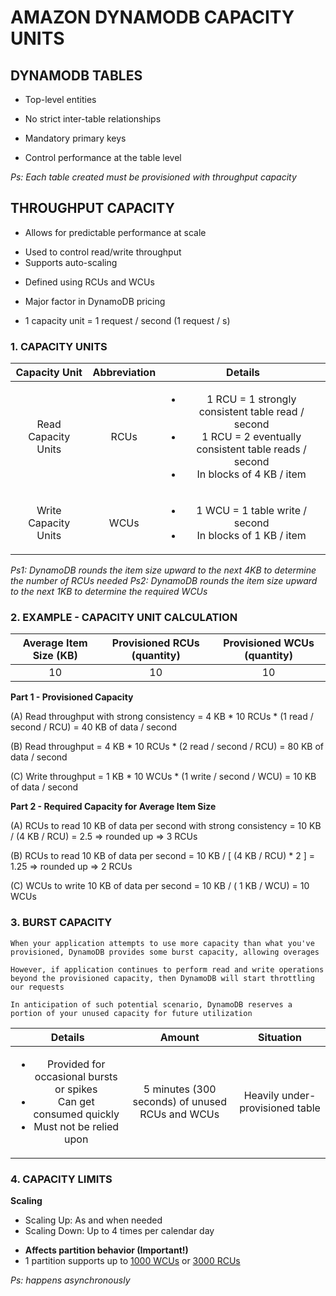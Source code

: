 # AMAZON DYNAMODB CAPACITY UNITS

## DYNAMODB TABLES

- Top-level entities
<!-- Independent from each other -->
- No strict inter-table relationships
<!-- Concept of foreign keys is not advocated -->
- Mandatory primary keys
<!-- Enforces mandatory use of primary keys in all query operations -->
<!-- Ensures that you always write highly efficient queries -->
- Control performance at the table level
<!-- Table performance can be controlled and tuned individually -->

*Ps: Each table created must be provisioned with throughput capacity*

## THROUGHPUT CAPACITY

- Allows for predictable performance at scale
<!-- Predictable performance based on needs -->
- Used to control read/write throughput
- Supports auto-scaling
<!-- Capacity can be scaled up or down  -->
- Defined using RCUs and WCUs
<!-- RCUs = Read Capacity Units -->
<!-- WCUs = Write Capacity Units -->
- Major factor in DynamoDB pricing
<!-- DynamoDB charges are based on number of RCUs and WCUs provisioned to your tables -->
<!-- Some storage fees are based on the volume of data -->
<!-- Full control on provisioning these capacity units -->
- 1 capacity unit = 1 request / second (1 request / s)
<!-- Throughput is specified in terms of capacity units -->
<!-- 1 capacity unit = 1 read / second or 1 write / second -->

### 1. CAPACITY UNITS

| Capacity Unit | Abbreviation | Details |
| :--------------: | :-----: | :------: |
| Read Capacity Units | RCUs | <ul><li>1 RCU = 1 strongly consistent table read / second</li> <li>1 RCU = 2 eventually consistent table reads / second</li> <li>In blocks of 4 KB / item</li></ul> |
| Write Capacity Units | WCUs | <ul><li>1 WCU = 1 table write / second</li> <li>In blocks of 1 KB / item</li></ul> |

*Ps1: DynamoDB rounds the item size upward to the next 4KB to determine the number of RCUs needed*
*Ps2: DynamoDB rounds the item size upward to the next 1KB to determine the required WCUs*

### 2. EXAMPLE - CAPACITY UNIT CALCULATION

| Average Item Size (KB) | Provisioned RCUs (quantity) | Provisioned WCUs (quantity) |
| :--------------------: | :-------------------------: | :-------------------------: |
| 10 | 10 | 10 |

**Part 1 - Provisioned Capacity**

(A) Read throughput with strong consistency = 4 KB * 10 RCUs * (1 read / second / RCU) = 40 KB of data / second

(B) Read throughput = 4 KB * 10 RCUs * (2 read / second / RCU) = 80 KB of data / second

(C) Write throughput = 1 KB * 10 WCUs * (1 write / second / WCU) = 10 KB of data / second

**Part 2 - Required Capacity for Average Item Size**

(A) RCUs to read 10 KB of data per second with strong consistency = 10 KB / (4 KB / RCU) = 2.5 => rounded up => 3 RCUs

(B) RCUs to read 10 KB of data per second = 10 KB / [ (4 KB / RCU) * 2 ] = 1.25 => rounded up => 2 RCUs

(C) WCUs to write 10 KB of data per second = 10 KB / ( 1 KB / WCU) = 10 WCUs

### 3. BURST CAPACITY

```string
When your application attempts to use more capacity than what you've provisioned, DynamoDB provides some burst capacity, allowing overages

However, if application continues to perform read and write operations beyond the provisioned capacity, then DynamoDB will start throttling our requests

In anticipation of such potential scenario, DynamoDB reserves a portion of your unused capacity for future utilization
```

| Details | Amount | Situation |
| :-----: | :---------: | :-------: |
| <ul><li>Provided for occasional bursts or spikes</li> <li>Can get consumed quickly</li> <li>Must not be relied upon</li></ul> | 5 minutes (300 seconds) of unused RCUs and WCUs  | Heavily under-provisioned table |

### 4. CAPACITY LIMITS

**Scaling**

- Scaling Up: As and when needed
- Scaling Down: Up to 4 times per calendar day
<!-- Calendar day = UTC time zone -->
- <strong>Affects partition behavior (Important!)</strong>
- 1 partition supports up to <u>1000 WCUs</u> or <u>3000 RCUs</u>

*Ps: happens asynchronously*
